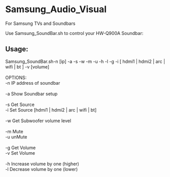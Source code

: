 # Samsung_Audio_Visual
For Samsung TVs and Soundbars


Use Samsung_SoundBar.sh to control your HW-Q900A Soundbar:

Usage:		
------
Samsung_SoundBar.sh-n [ip] -a -s -w -m -u -h -l -g -i [ hdmi1 | hdmi2 | arc | wifi | bt ] -v [volume]
</br>
</br>OPTIONS:
</br>   -n   IP address of soundbar
</br>
</br>   -a   Show Soundbar setup
</br>
</br>   -s 	Get Source
</br>   -i   Set Source	[hdmi1 | hdmi2 | arc | wifi | bt]
</br>
</br>  -w	Get Subwoofer volume level
</br>
</br>   -m	Mute
</br>   -u	unMute
</br>
</br>   -g	Get Volume
</br>   -v	Set Volume
</br>
</br>   -h	Increase volume by one (higher)
</br>   -l	Decrease volume by one (lower)
